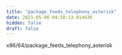 ```yaml
---
title: "package_feeds_telephony_asterisk"
date: 2021-05-06 04:58:13.014636
hidden: false
draft: false
---
```


x86/64/package_feeds_telephony_asterisk

